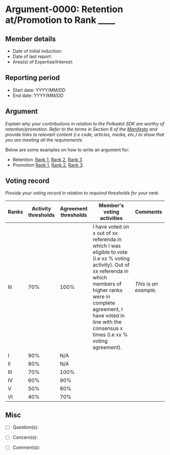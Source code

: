 # Argument-0000: Retention at/Promotion to Rank ____

## Member details
- Date of initial induction:
- Date of last report: 
- Area(s) of Expertise/Interest: 

## Reporting period
- Start date: YYYY/MM/DD
- End date: YYYY/MM/DD


## Argument
*Explain why your contributions in relation to the Polkadot SDK are worthy of retention/promotion. Refer to the terms in Section 6 of the [Manifesto](https://github.com/polkadot-fellows/manifesto/blob/main/manifesto.pdf) and provide links to relevant content (i.e code, articles, media, etc.) to show that you are meeting all the requirements.*

Below are some examples on how to write an argument for:
- Retention: [Rank 1](https://collectives.subsquare.io/fellowship/referenda/289), [Rank 2](https://collectives.subsquare.io/fellowship/referenda/282), [Rank 3](https://collectives.subsquare.io/fellowship/referenda/244)
- Promotion [Rank 1](https://collectives.subsquare.io/fellowship/referenda/272), [Rank 2](https://collectives.subsquare.io/fellowship/referenda/306), [Rank 3](https://collectives.subsquare.io/fellowship/referenda/255).



## Voting record
*Provide your voting record in relation to required thresholds for your rank.* 

|  Ranks | Activity thresholds | Agreement thresholds | Member's voting activities | Comments |
|---|---|---|---|---|
|III|70%   |100%  |I have voted on x out of xx referenda in which I was eligible to vote (i.e xx % voting activity). Out of xx referenda in which members of higher ranks were in complete agreement, I have voted in line with the consensus x times (i.e xx % voting agreement).  |*This is an example.* |
|I  |90%   |N/A   |   |  |
|II |80%   |N/A   |   |  |
|III|70%   |100%  |   |  |
|IV |60%   |90%   |   |  |
|V  |50%   |80%   |   |  |
|VI |40%   |70%   |   |  |


## Misc

- [ ] Question(s): 

- [ ] Concern(s): 

- [ ] Comment(s): 
